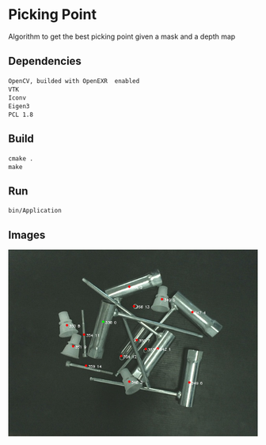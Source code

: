 # Picking Point
Algorithm to get the best picking point given a mask and a depth map 

## Dependencies
`OpenCV, builded with OpenEXR  enabled`   
`VTK`  
`Iconv`  
`Eigen3`  
`PCL 1.8`  

## Build
`cmake .`  
`make`  

## Run
`bin/Application`  
  
## Images
![Image](imgs/black_0.png)

